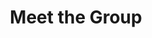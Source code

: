 ---
widget: people

# Activate this widget? true/false
active: true

# This file represents a page section.
headless: true

# Order that this section appears on the page.
weight: 20

# ... Put Your Section Options Here (title etc.) ...

title: Meet the Group

content:
  # Choose which groups/teams of users to display.
  #   Edit `user_groups` in each user's profile to add them to one or more of these groups.
  user_groups:
    - Graduate Students
    - Undergraduate Students
    - Alumni


design:
  # Show user's social networking links? (true/false)
  show_social: true
  # Show user's interests? (true/false)
  show_interests: true
  # Show user's role?
  show_role: true
  # Show user's organizations/affiliations?
  show_organizations: false
---